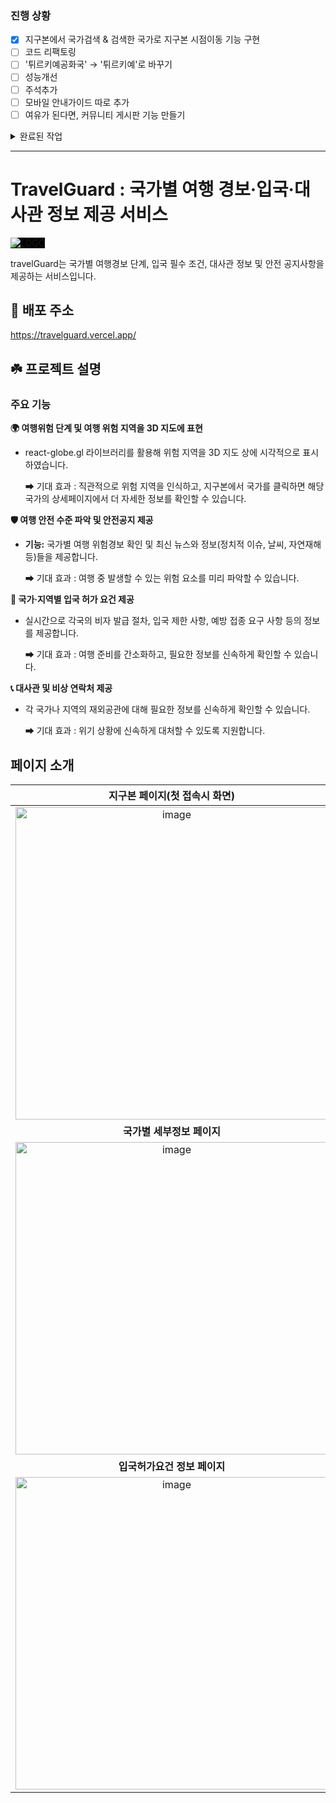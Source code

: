 ### 진행 상황

- [x] 지구본에서 국가검색 & 검색한 국가로 지구본 시점이동 기능 구현
- [ ] 코드 리팩토링
- [ ] '튀르키예공화국' → '튀르키예'로 바꾸기
- [ ] 성능개선
- [ ] 주석추가
- [ ] 모바일 안내가이드 따로 추가
- [ ] 여유가 된다면, 커뮤니티 게시판 기능 만들기

<details>
  <summary>완료된 작업</summary>

상단일수록 최신순으로 완료된 작업

- [x] 👾 정적 이미지 깨짐 현상
- [x] 👾 입국허가요건 페이지 -> '대만' 디테일 페이지 이동시 500 에러 (일시적 에러였던 걸로..)
- [x] 표 헤더, 배경화면 , hover 스타일 미세조정
- [x] 배너페이지(지구본페이지) 새로고침 및 다시 접속 시 초기카메라설정 풀리는 issue : 대한민국으로 설정해둔 초기위치가 풀림
- [x] 국가별 디페일 페이지에서 '대만' 국기 이미지 추가 : api에서 '대만' 국가만 국기 이미지가 제대로 넘어오지 않음
- [x] 반응형 디자인 적용
- [x] 안전경보지도 및 안전공지 modal 구현
- [x] 검색 기능 미세한 버벅거림 현상 -> 코드리팩토링, useMemo() 이용하기
- [x] react query 이용하여 캐싱된 데이터 이용하도록 리팩토링
- [x] api data fetch 전용 hook 작성
- [x] 국가별 디테일 페이지에서 안전경보지도, 안전공지 및 대사관 정보 fetch
- [x] 입국허가요건 및 대사관정보 페이지 국가이름으로 검색 구현
- [x] 메인페이지 국가 및 대륙별 검색기능 구현
- [x] 지구본 및 메인페이지에서 국가별 디테일 페이지로 이동
- [x] 배너페이지(지구본페이지) 지구본에 국가별 데이터 fetching

</details>

---

# TravelGuard : 국가별 여행 경보·입국·대사관 정보 제공 서비스

  <img src="https://github.com/user-attachments/assets/c2522350-3e16-41d4-a9de-f44faf7dda92" alt="LOGO" style="background-color: #000000" />

travelGuard는 국가별 여행경보 단계, 입국 필수 조건, 대사관 정보 및 안전 공지사항을 제공하는 서비스입니다.

## 🔗 배포 주소

https://travelguard.vercel.app/

## ☘️ 프로젝트 설명

### **주요 기능**

**🌍 여행위험 단계 및 여행 위험 지역을 3D 지도에 표현**

- react-globe.gl 라이브러리를 활용해 위험 지역을 3D 지도 상에 시각적으로 표시하였습니다.

  ➡ 기대 효과 : 직관적으로 위험 지역을 인식하고, 지구본에서 국가를 클릭하면 해당 국가의 상세페이지에서 더 자세한 정보를 확인할 수 있습니다.

**🛡️ 여행 안전 수준 파악 및 안전공지 제공**

- **기능:** 국가별 여행 위험경보 확인 및 최신 뉴스와 정보(정치적 이슈, 날씨, 자연재해 등)들을 제공합니다.

  ➡ 기대 효과 : 여행 중 발생할 수 있는 위험 요소를 미리 파악할 수 있습니다.

**📜 국가·지역별 입국 허가 요건 제공**

- 실시간으로 각국의 비자 발급 절차, 입국 제한 사항, 예방 접종 요구 사항 등의 정보를 제공합니다.

  ➡ 기대 효과 : 여행 준비를 간소화하고, 필요한 정보를 신속하게 확인할 수 있습니다.

**📞 대사관 및 비상 연락처 제공**

- 각 국가나 지역의 재외공관에 대해 필요한 정보를 신속하게 확인할 수 있습니다.

  ➡ 기대 효과 : 위기 상황에 신속하게 대처할 수 있도록 지원합니다.

## 페이지 소개

|                                           **지구본 페이지(첫 접속시 화면)**                                           |                                              **국가/지역별 정보 페이지**                                              |
| :-------------------------------------------------------------------------------------------------------------------: | :-------------------------------------------------------------------------------------------------------------------: |
| <img src="https://github.com/user-attachments/assets/9f0ffb54-0259-4107-baf7-f2c2b03597e9" alt="image" width="500" /> | <img src="https://github.com/user-attachments/assets/66872202-97f6-4deb-a5c6-f98d21e7dd7c" alt="image" width="500" /> |
|                                              **국가별 세부정보 페이지**                                               |                                                                                                                       |
| <img src="https://github.com/user-attachments/assets/281466f4-82a5-42a4-8df1-eec774aa8e09" alt="image" width="500" /> |                                                                                                                       |
|                                             **입국허가요건 정보 페이지**                                              |                                                **대사관 정보 페이지**                                                 |
| <img src="https://github.com/user-attachments/assets/0145840d-ded7-47ca-abfb-ae6358835ee4" alt="image" width="500" /> | <img src="https://github.com/user-attachments/assets/5467f7e3-4ab5-41b8-9346-4ac87efeee5e" alt="image" width="500" /> |
